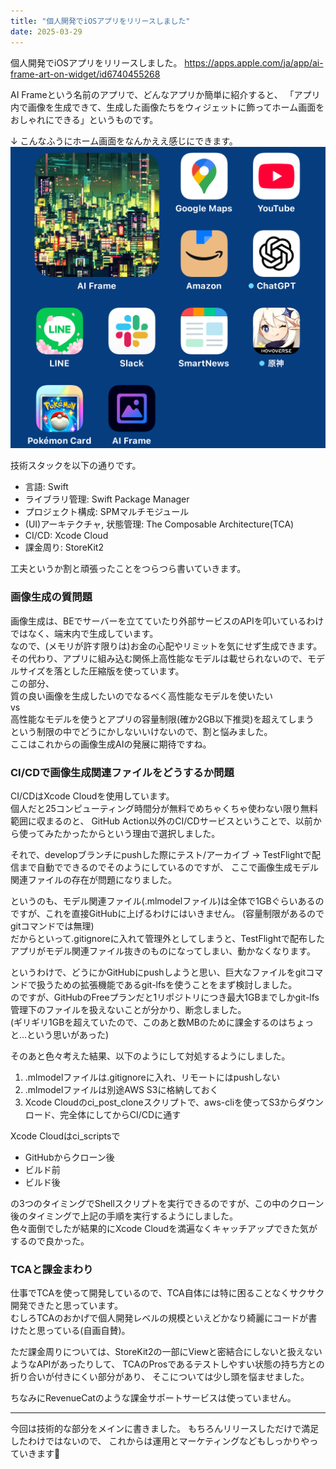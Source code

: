 ```yaml
---
title: "個人開発でiOSアプリをリリースしました"
date: 2025-03-29
---
```


個人開発でiOSアプリをリリースしました。
https://apps.apple.com/ja/app/ai-frame-art-on-widget/id6740455268

AI Frameという名前のアプリで、どんなアプリか簡単に紹介すると、
「アプリ内で画像を生成できて、生成した画像たちをウィジェットに飾ってホーム画面をおしゃれにできる」というものです。

↓ こんなふうにホーム画面をなんかええ感じにできます。
![iPhoneのホーム画面](../../assets/diary/2025-03-31/2025-03-31-01.jpg)

技術スタックを以下の通りです。
- 言語: Swift
- ライブラリ管理: Swift Package Manager
- プロジェクト構成: SPMマルチモジュール
- (UI)アーキテクチャ, 状態管理: The Composable Architecture(TCA)
- CI/CD: Xcode Cloud
- 課金周り: StoreKit2

工夫というか割と頑張ったことをつらつら書いていきます。

### 画像生成の質問題
画像生成は、BEでサーバーを立てていたり外部サービスのAPIを叩いているわけではなく、端末内で生成しています。<br>
なので、(メモリが許す限りは)お金の心配やリミットを気にせず生成できます。<br>
その代わり、アプリに組み込む関係上高性能なモデルは載せられないので、モデルサイズを落とした圧縮版を使っています。<br>
この部分、<br>
質の良い画像を生成したいのでなるべく高性能なモデルを使いたい<br>
vs<br>
高性能なモデルを使うとアプリの容量制限(確か2GB以下推奨)を超えてしまう<br>
という制限の中でどうにかしないいけないので、割と悩みました。<br>
ここはこれからの画像生成AIの発展に期待ですね。

### CI/CDで画像生成関連ファイルをどうするか問題
CI/CDはXcode Cloudを使用しています。<br>
個人だと25コンピューティング時間分が無料でめちゃくちゃ使わない限り無料範囲に収まるのと、
GitHub Action以外のCI/CDサービスということで、以前から使ってみたかったからという理由で選択しました。

それで、developブランチにpushした際にテスト/アーカイブ -> TestFlightで配信まで自動でできるのでそのようにしているのですが、
ここで画像生成モデル関連ファイルの存在が問題になりました。

というのも、モデル関連ファイル(.mlmodelファイル)は全体で1GBぐらいあるのですが、これを直接GitHubに上げるわけにはいきません。
(容量制限があるのでgitコマンドでは無理)<br>
だからといって.gitignoreに入れて管理外としてしまうと、TestFlightで配布したアプリがモデル関連ファイル抜きのものになってしまい、動かなくなります。

というわけで、どうにかGitHubにpushしようと思い、巨大なファイルをgitコマンドで扱うための拡張機能であるgit-lfsを使うことをまず検討しました。<br>
のですが、GitHubのFreeプランだと1リポジトリにつき最大1GBまでしかgit-lfs管理下のファイルを扱えないことが分かり、断念しました。<br>
(ギリギリ1GBを超えていたので、このあと数MBのために課金するのはちょっと...という思いがあった)

そのあと色々考えた結果、以下のようにして対処するようにしました。
1. .mlmodelファイルは.gitignoreに入れ、リモートにはpushしない
2. .mlmodelファイルは別途AWS S3に格納しておく
3. Xcode Cloudのci_post_cloneスクリプトで、aws-cliを使ってS3からダウンロード、完全体にしてからCI/CDに通す

Xcode Cloudはci_scriptsで
- GitHubからクローン後
- ビルド前
- ビルド後

の3つのタイミングでShellスクリプトを実行できるのですが、この中のクローン後のタイミングで上記の手順を実行するようにしました。<br>
色々面倒でしたが結果的にXcode Cloudを満遍なくキャッチアップできた気がするので良かった。

### TCAと課金まわり
仕事でTCAを使って開発しているので、TCA自体には特に困ることなくサクサク開発できたと思っています。<br>
むしろTCAのおかげで個人開発レベルの規模といえどかなり綺麗にコードが書けたと思っている(自画自賛)。

ただ課金周りについては、StoreKit2の一部にViewと密結合にしないと扱えないようなAPIがあったりして、
TCAのProsであるテストしやすい状態の持ち方との折り合いが付きにくい部分があり、
そこについては少し頭を悩ませました。

ちなみにRevenueCatのような課金サポートサービスは使っていません。


---
今回は技術的な部分をメインに書きました。
もちろんリリースしただけで満足したわけではないので、
これからは運用とマーケティングなどもしっかりやっていきます💪
